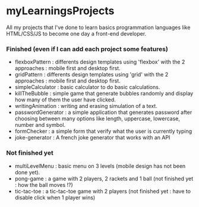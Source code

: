 # myLearningsProjects

All my projects that I've done to learn basics programmation languages like HTML/CSS/JS to become one day a front-end developer.

### Finished (even if I can add each project some features)

- flexboxPattern : differents design templates using 'flexbox' with the 2 approaches : mobile first and desktop first.
- gridPattern : differents design templates using 'grid' with the 2 approaches : mobile first and desktop first.
- simpleCalculator : basic calculator to do basic calculations.
- killTheBubble : simple game that generate bubbles randomly and display how many of them the user have clicked.
- writingAnimation : writing and erasing simulation of a text.
- passwordGenerator : a simple application that generates password after choosing between many options like length, uppercase, lowercase, number and symbol.
- formChecker : a simple form that verify what the user is currently typing
- joke-generator : A french joke generator that works with an API

### Not finished yet

- multiLevelMenu : basic menu on 3 levels (mobile design has not been done yet).
- pong-game : a game with 2 players, 2 rackets and 1 ball (not finished yet : how the ball moves !?)
- tic-tac-toe : a tic-tac-toe game with 2 players (not finished yet : have to disable click when 1 player wins)

